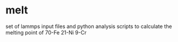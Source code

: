 # melt
set of lammps input files and python analysis scripts to calculate the melting point of 70-Fe 21-Ni 9-Cr
